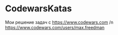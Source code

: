 # CodewarsKatas
Мои решение задач с https://www.codewars.com /n
https://www.codewars.com/users/max.freedman
